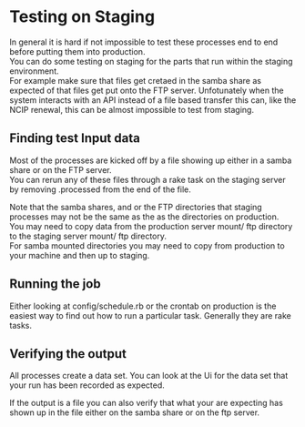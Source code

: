 # Testing on Staging
In general it is hard if not impossible to test these processes end to end before putting them into production.  
You can do some testing on staging for the parts that run within the staging environment.  
For example make sure that files get cretaed in the samba share as expected of that files get put onto the FTP server.
Unfotunately when the system interacts with an API instead of a file based transfer this can, like the NCIP renewal, this can be almost impossible to test from staging. 

## Finding test Input data

Most of the processes are kicked off by a file showing up either in a samba share or on the FTP server.  
You can rerun any of these files through a rake task on the staging server by removing .processed from the end of the file.

Note that the samba shares, and or the FTP directories that staging processes may not be the same as the as the directories on production.  
You may need to copy data from the production server mount/ ftp directory to the staging server mount/ ftp directory.  
For samba mounted directories you may need to copy from production to your machine and then up to staging.

## Running the job

Either looking at config/schedule.rb or the crontab on production is the easiest way to find out how to run a particular task.  Generally they are rake tasks.

## Verifying the output

All processes create a data set.  You can look at the Ui for the data set that your run has been recorded as expected.

If the output is a file you can also verify that what your are expecting has shown up in the file either on the samba share or on the ftp server.

